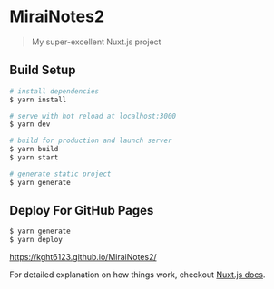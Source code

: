 # MiraiNotes2

> My super-excellent Nuxt.js project

## Build Setup

``` bash
# install dependencies
$ yarn install

# serve with hot reload at localhost:3000
$ yarn dev

# build for production and launch server
$ yarn build
$ yarn start

# generate static project
$ yarn generate
```

## Deploy For GitHub Pages

```bash
$ yarn generate
$ yarn deploy
```

https://kght6123.github.io/MiraiNotes2/

For detailed explanation on how things work, checkout [Nuxt.js docs](https://nuxtjs.org).
